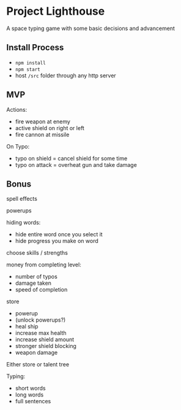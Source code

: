 Project Lighthouse
=======

A space typing game with some basic decisions and advancement


## Install Process
- `npm install`
- `npm start`
- host `/src` folder through any http server


## MVP
Actions:
+ fire weapon at enemy
+ active shield on right or left
+ fire cannon at missile

On Typo:
+ typo on shield = cancel shield for some time
+ typo on attack = overheat gun and take damage


## Bonus
spell effects

powerups

hiding words:
+ hide entire word once you select it
+ hide progress you make on word

choose skills / strengths

money from completing level:
+ number of typos
+ damage taken
+ speed of completion

store
+ powerup
+ (unlock powerups?)
+ heal ship
+ increase max health
+ increase shield amount
+ stronger shield blocking
+ weapon damage

Either store or talent tree

Typing:
+ short words
+ long words
+ full sentences